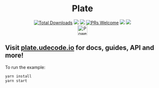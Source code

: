 <h1 align="center">
Plate
</h1>

<p>
<div align="center">
  <a href="https://www.npmjs.com/package/@udecode/plate-core"><img src="https://img.shields.io/npm/dt/@udecode/plate-core.svg" alt="Total Downloads"></a>
  <a target="_blank" href="https://github.com/udecode/plate/releases/latest"><img src="https://img.shields.io/github/v/release/udecode/plate" /></a>
  <a target="_blank" href="https://plate.udecode.io/docs/playground" alt="Live Demo"><img src="https://img.shields.io/badge/Live%20Demo-blue" /></a>
  <a target="_blank" href="CONTRIBUTING.md"><img src="https://img.shields.io/badge/PRs-welcome-brightgreen.svg" alt="PRs Welcome"></a>
  <a target="_blank" href="https://github.com/udecode/plate/blob/main/LICENSE"><img src="https://badgen.now.sh/badge/license/MIT" /></a>
  <a target="_blank" href="https://slate-js.slack.com/messages/plate"><img src="https://img.shields.io/badge/slack-slate-yellow?logo=slack" /></a>
</div>
<div align="center">
<a href="https://vercel.com/?utm_source=udecode&utm_campaign=oss"><img height="32" src="https://styled-icons.dev/powered-by-vercel.svg" alt="Powered by Vercel" /></a>
</div>
</p>

## Visit [plate.udecode.io](https://plate.udecode.io/) for docs, guides, API and more!

To run the example:

```bash
yarn install
yarn start
```
